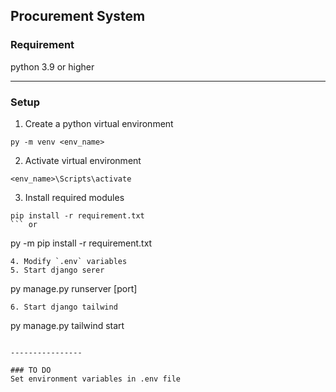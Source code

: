 ## Procurement System

### Requirement
 python 3.9 or higher

-----------

### Setup
1. Create a python virtual environment
```
py -m venv <env_name>
```
2. Activate virtual environment
```
<env_name>\Scripts\activate
```
3. Install required modules
```
pip install -r requirement.txt
``` or 
```
py -m pip install -r requirement.txt
```
4. Modify `.env` variables
5. Start django serer
```
py manage.py runserver [port]
```
6. Start django tailwind
```
py manage.py tailwind start
```

----------------

### TO DO
Set environment variables in .env file